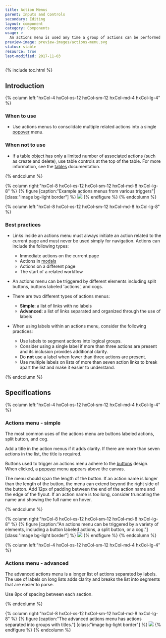 ```yaml
---
title: Action Menus
parent: Inputs and Controls
secondary: Editing
layout: component
category: Components
usage: >
  An actions menu is used any time a group of actions can be performed on a specific object on the current page. By grouping these actions within an actions menu, it allows users to have a single location to trigger multiple types of actions.
preview-image: preview-images/actions-menu.svg
status: stable
resource: true
last-modified: 2017-11-03
---
```


{% include toc.html %}

## Introduction

<div class="hxRow"  markdown="1">
{% column left:"hxCol-4 hxCol-xs-12 hxCol-sm-12 hxCol-md-4 hxCol-lg-4" %}

### When to use

- Use actions menus to consolidate multiple related actions into a single [popover]({{site.baseurl}}/components/popovers.html) menu.

### When not to use

- If a table object has only a limited number of associated actions (such as create and delete), use table controls at the top of the table. For more information, see the [tables]({{site.baseurl}}/components/tables.html) documentation.

{% endcolumn %}

{% column right:"hxCol-8 hxCol-xs-12 hxCol-sm-12 hxCol-md-8 hxCol-lg-8" %}
{% figure [caption:"Example actions menus from various triggers"] [class:"image bg-light border"] %}
![]({{site.url}}/assets/images/components/inputs-and-controls/actions-menu/actions-menu-hero.svg)
{% endfigure %}
{% endcolumn %}

</div>

<div class="hxRow"  markdown="1">

{% column left:"hxCol-8 hxCol-xs-12 hxCol-sm-12 hxCol-md-8 hxCol-lg-8" %}

### Best practices

- Links inside an actions menu must always initiate an action related to the current page and must never be used simply for navigation. Actions can include the following types: 

	- Immediate actions on the current page
	- Actions in [modals]({{site.baseurl}}/components/modals.html)
	- Actions on a different page
	- The start of a related workflow

- An actions menu can be triggered by different elements including split buttons, buttons labeled 'actions', and cogs.

- There are two different types of actions menus:

  - **Simple**: a list of links with no labels
  - **Advanced**: a list of links separated and organized through the use of labels
  
- When using labels within an actions menu, consider the following practices:
	- Use labels to segment actions into logical groups. 
	- Consider using a single label if more than three actions are present and its inclusion provides additional clarity.
	- Do **not** use a label when fewer than three actions are present.
	- Use multiple labels on lists of more than seven action links to break apart the list and make it easier to understand. 

{% endcolumn %}

</div>

## Specifications
<div class="hxRow"  markdown="1">

{% column left:"hxCol-4 hxCol-xs-12 hxCol-sm-12 hxCol-md-4 hxCol-lg-4" %}
### Actions menu - simple

The most common uses of the actions menu are buttons labeled actions, split button, and cog.

Add a title in the action menus if it adds clarity. If there are more than seven actions in the list, the title is required.

Buttons used to trigger an actions menu adhere to the [buttons]({{site.baseurl}}/componenets/buttons.html) design. When clicked, a [popover]({{site.baseurl}}/components/popover.html) menu appears above the canvas.

The menu should span the length of the button. If an action name is longer than the length of the button, the menu can extend beyond the right side of the button. Add 12px of padding between the end of the action name and the edge of the flyout. If an action name is too long, consider truncating the name and showing the full name on hover.

{% endcolumn %}

{% column right:"hxCol-8 hxCol-xs-12 hxCol-sm-12 hxCol-md-8 hxCol-lg-8" %}
{% figure [caption:"An actions menu can be triggered by a variety of elements, including a button labeled actions, a split button, or a cog."] [class:"image bg-light border"] %}
![]({{site.url}}/assets/images/components/inputs-and-controls/actions-menu/actions-menu-simple.svg)
{% endfigure %}
{% endcolumn %}
  
</div>

<div class="hxRow"  markdown="1">

{% column left:"hxCol-4 hxCol-xs-12 hxCol-sm-12 hxCol-md-4 hxCol-lg-4" %}
### Actions menu - advanced

The advanced actions menu is a longer list of actions separated by labels. The use of labels on long lists adds clarity and breaks the list into segments that are easier to parse.

Use 8px of spacing between each section.

{% endcolumn %}

{% column right:"hxCol-8 hxCol-xs-12 hxCol-sm-12 hxCol-md-8 hxCol-lg-8" %}
{% figure [caption:"The advanced actions menu has actions separated into groups with titles."] [class:"image bg-light border"] %}
![]({{site.url}}/assets/images/components/inputs-and-controls/actions-menu/actions-menu-advanced.svg)
{% endfigure %}
{% endcolumn %}
  
</div>
